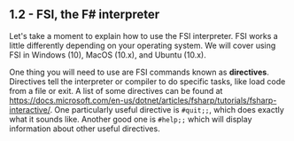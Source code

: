 ## 1.2 - FSI, the F# interpreter

Let's take a moment to explain how to use the FSI interpreter. FSI 
works a little differently depending on your operating system. We will cover 
using FSI in Windows (10), MacOS (10.x), and Ubuntu (10.x).

One thing you will need to use are FSI commands known as **directives**. 
Directives tell the interpreter or compiler to do specific tasks, like load 
code from a file or exit. A list of some directives can be found at 
https://docs.microsoft.com/en-us/dotnet/articles/fsharp/tutorials/fsharp-interactive/. One particularly
useful directive is `#quit;;`, which does exactly what it sounds like. Another good one is `#help;;` which
will display information about other useful directives.
